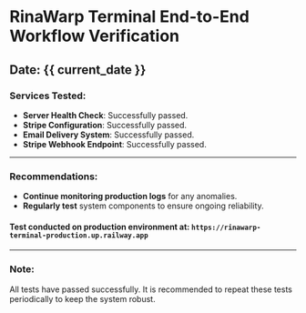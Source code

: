 # RinaWarp Terminal End-to-End Workflow Verification

## Date: {{ current_date }}

### Services Tested:

- **Server Health Check**: Successfully passed.
- **Stripe Configuration**: Successfully passed.
- **Email Delivery System**: Successfully passed.
- **Stripe Webhook Endpoint**: Successfully passed.

---

### Recommendations:

- **Continue monitoring production logs** for any anomalies.
- **Regularly test** system components to ensure ongoing reliability.

#### Test conducted on production environment at: `https://rinawarp-terminal-production.up.railway.app`

---

### Note:

All tests have passed successfully. It is recommended to repeat these tests periodically to keep the system robust.
